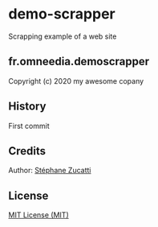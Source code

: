
# demo-scrapper
Scrapping example of a web site
## fr.omneedia.demoscrapper
Copyright (c) 2020 my awesome copany
## History
First commit
## Credits
Author: [Stéphane Zucatti](mailto:stephane.zucatti@me.com)
## License

[MIT License (MIT)](http://opensource.org//licenses/MIT)
